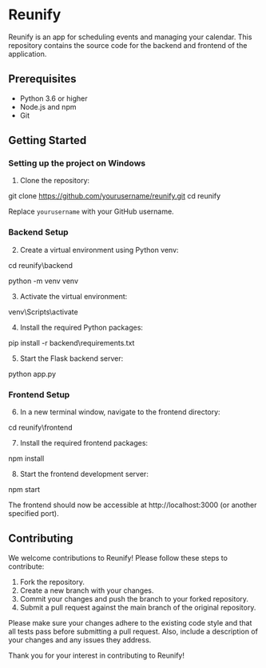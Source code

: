 # Reunify

Reunify is an app for scheduling events and managing your calendar. This repository contains the source code for the backend and frontend of the application.

## Prerequisites

- Python 3.6 or higher
- Node.js and npm
- Git

## Getting Started

### Setting up the project on Windows

1. Clone the repository:

git clone https://github.com/yourusername/reunify.git
cd reunify

Replace `yourusername` with your GitHub username.

### Backend Setup

2. Create a virtual environment using Python venv:

cd reunify\backend

python -m venv venv

3. Activate the virtual environment:

venv\Scripts\activate

4. Install the required Python packages:

pip install -r backend\requirements.txt

5. Start the Flask backend server:

python app.py

### Frontend Setup

6. In a new terminal window, navigate to the frontend directory:

cd reunify\frontend

7. Install the required frontend packages:

npm install

8. Start the frontend development server:

npm start

The frontend should now be accessible at http://localhost:3000 (or another specified port).

## Contributing

We welcome contributions to Reunify! Please follow these steps to contribute:

1. Fork the repository.
2. Create a new branch with your changes.
3. Commit your changes and push the branch to your forked repository.
4. Submit a pull request against the main branch of the original repository.

Please make sure your changes adhere to the existing code style and that all tests pass before submitting a pull request. Also, include a description of your changes and any issues they address.

Thank you for your interest in contributing to Reunify!
